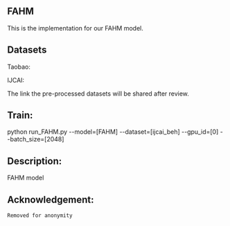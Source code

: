 ## FAHM
This is the implementation for our FAHM model.


## Datasets
Taobao:

IJCAI:

The link the pre-processed datasets will be shared after review.

## Train:
python run_FAHM.py --model=[FAHM] --dataset=[ijcai_beh] --gpu_id=[0] --batch_size=[2048]

## Description:
FAHM model

## Acknowledgement:
```
Removed for anonymity
```
